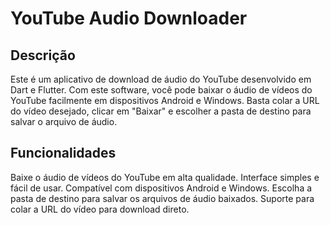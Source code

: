 # YouTube Audio Downloader

## Descrição

Este é um aplicativo de download de áudio do YouTube desenvolvido em Dart e Flutter. Com este software, você pode baixar o áudio de vídeos do YouTube facilmente em dispositivos Android e Windows. Basta colar a URL do vídeo desejado, clicar em "Baixar" e escolher a pasta de destino para salvar o arquivo de áudio.

## Funcionalidades

Baixe o áudio de vídeos do YouTube em alta qualidade.
Interface simples e fácil de usar.
Compatível com dispositivos Android e Windows.
Escolha a pasta de destino para salvar os arquivos de áudio baixados.
Suporte para colar a URL do vídeo para download direto.
